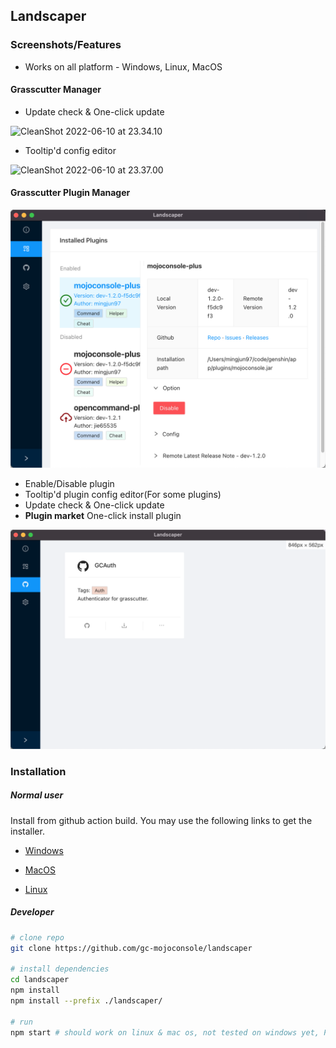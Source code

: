 ## Landscaper

### Screenshots/Features

* Works on all platform - Windows, Linux, MacOS

#### Grasscutter Manager

* Update check & One-click update

![CleanShot 2022-06-10 at 23.34.10](https://github.com/gc-mojoconsole/landscaper/blob/electron/.github/images/Readme/CleanShot%202022-06-10%20at%2023.34.10.gif?raw=true)

* Tooltip'd config editor

![CleanShot 2022-06-10 at 23.37.00](https://github.com/gc-mojoconsole/landscaper/blob/electron/.github/images/Readme/CleanShot%202022-06-10%20at%2023.37.00.gif?raw=true)

#### Grasscutter Plugin Manager

![image-20220610231942110](./.github/images/Readme/image-20220610231942110.png)

* Enable/Disable plugin
* Tooltip'd plugin config editor(For some plugins)
* Update check & One-click update
* **Plugin market** One-click install plugin

![image-20220610233855064](.github/images/Readme/image-20220610233855064.png)

### Installation

##### Normal user

Install from github action build. You may use the following links to get the installer.

* [Windows](https://nightly.link/gc-mojoconsole/landscaper/workflows/build/electron/dist-windows-latest.zip)

* [MacOS](https://nightly.link/gc-mojoconsole/landscaper/workflows/build/electron/dist-macos-latest.zip)

* [Linux](https://nightly.link/gc-mojoconsole/landscaper/workflows/build/electron/dist-ubuntu-latest.zip)

##### Developer

```bash
# clone repo
git clone https://github.com/gc-mojoconsole/landscaper

# install dependencies
cd landscaper
npm install
npm install --prefix ./landscaper/

# run
npm start # should work on linux & mac os, not tested on windows yet, PR welcome
```





